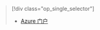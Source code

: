 > [!div class="op_single_selector"]
> * [Azure 门户](../articles/storage/common/storage-create-storage-account.md)
> 
> 


